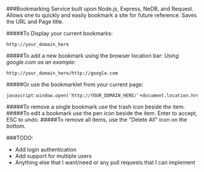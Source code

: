 ###Bookmarking Service built upon Node.js, Express, NeDB, and Request.
Allows one to quickly and easily bookmark a site for future reference. Saves the
URL and Page title.

#####To Display your current bookmarks:

    http://your_domain_here

#####To add a new bookmark using the browser location bar:
*Using google.com as an example:*

    http://your_domain_here/http://google.com

#####Or use the bookmarklet from your current page:

    javascript:window.open('http://YOUR_DOMAIN_HERE/'+document.location.href);

#####To remove a single bookmark use the trash icon beside the item.
#####To edit a bookmark use the pen icon beside the item. Enter to accept, ESC to undo.
#####To remove all items, use the "Delete All" icon on the bottom.


###TODO:
 - Add login authentication
 - Add support for multiple users
 - Anything else that I want/need or any pull requests that I can implement
